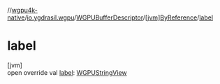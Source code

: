 //[wgpu4k-native](../../../../index.md)/[io.ygdrasil.wgpu](../../index.md)/[WGPUBufferDescriptor](../index.md)/[[jvm]ByReference](index.md)/[label](label.md)

# label

[jvm]\
open override val [label](label.md): [WGPUStringView](../../-w-g-p-u-string-view/index.md)
